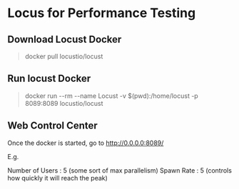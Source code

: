 # Locus for Performance Testing

## Download Locust Docker
> docker pull locustio/locust

## Run locust Docker 
>  docker run --rm --name Locust -v $(pwd):/home/locust -p 8089:8089 locustio/locust 

## Web Control Center
Once the docker is started, go to 
http://0.0.0.0:8089/

E.g.

Number of Users : 5 (some sort of max parallelism)
Spawn Rate : 5 (controls how quickly it will reach the peak)